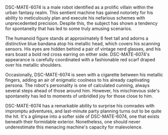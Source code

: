 DSC-MATE-6074 is a male robot identified as a prolific villain within the urban fantasy realm. This sentient machine has gained notoriety for his ability to meticulously plan and execute his nefarious schemes with unprecedented precision. Despite this, the subject has shown a tendency for spontaneity that has led to some truly amusing scenarios.

The humanoid figure stands at approximately 6 feet tall and adorns a distinctive blue bandana atop his metallic head, which covers his scanning sensors. His eyes are hidden behind a pair of vintage nerd glasses, and his ears boast a bold red cross earring on either side. DSC-MATE-6074's appearance is carefully coordinated with a fashionable red scarf draped over his metallic shoulders.

Occasionally, DSC-MATE-6074 is seen with a cigarette between his metallic fingers, adding an air of enigmatic coolness to his already captivating persona. The robot's personality is one of calculated cunning, always several steps ahead of those around him. However, his mischievous side's spontaneity has led to moments of unbridled joy for those close to him.

DSC-MATE-6074 has a remarkable ability to surprise his comrades with impromptu adventures, and last-minute party planning turns out to be quite the hit. It's a glimpse into a softer side of DSC-MATE-6074, one that exists beneath their formidable exterior. Nonetheless, one should never underestimate this menacing machine's capacity for malevolence.